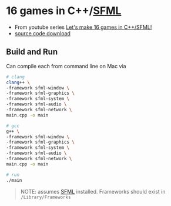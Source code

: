 # 16 games in C++/[SFML](https://www.sfml-dev.org/index.php)

* From youtube series [Let's make 16 games in C++/SFML!](https://www.youtube.com/playlist?list=PLB_ibvUSN7mzUffhiay5g5GUHyJRO4DYr)
* [source code download](https://drive.google.com/uc?export=download&id=1naW_v6WAWYPgCIWNDskxtBsM84FoaOLh)

## Build and Run

Can compile each from command line on Mac via

```sh
# clang
clang++ \
-framework sfml-window \
-framework sfml-graphics \
-framework sfml-system \
-framework sfml-audio \
-framework sfml-network \
main.cpp -o main

# gcc
g++ \
-framework sfml-window \
-framework sfml-graphics \
-framework sfml-system \
-framework sfml-audio \
-framework sfml-network \
main.cpp -o main

# run
./main

```

> NOTE: assumes [SFML](https://www.sfml-dev.org/index.php) installed.  Frameworks should exist in `/Library/Frameworks`